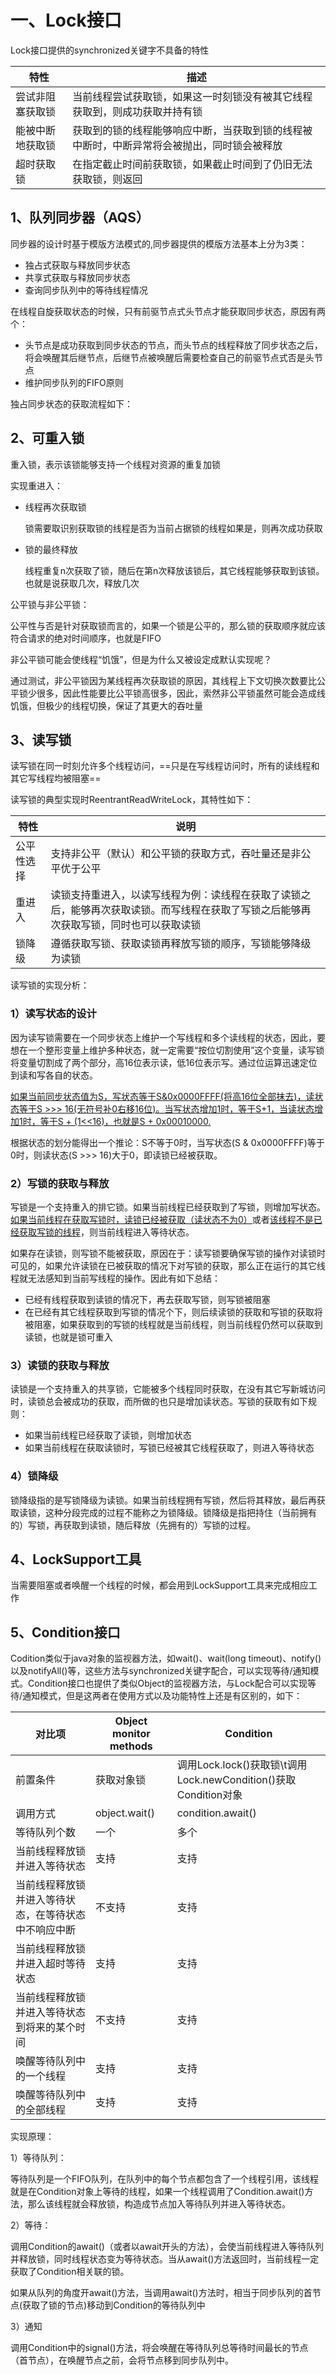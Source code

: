 # 一、Lock接口

Lock接口提供的synchronized关键字不具备的特性

| 特性             | 描述                                                         |
| ---------------- | ------------------------------------------------------------ |
| 尝试非阻塞获取锁 | 当前线程尝试获取锁，如果这一时刻锁没有被其它线程获取到，则成功获取并持有锁 |
| 能被中断地获取锁 | 获取到的锁的线程能够响应中断，当获取到锁的线程被中断时，中断异常将会被抛出，同时锁会被释放 |
| 超时获取锁       | 在指定截止时间前获取锁，如果截止时间到了仍旧无法获取锁，则返回 |

## 1、队列同步器（AQS）

同步器的设计时基于模版方法模式的,同步器提供的模版方法基本上分为3类：

- 独占式获取与释放同步状态
- 共享式获取与释放同步状态
- 查询同步队列中的等待线程情况

在线程自旋获取状态的时候，只有前驱节点式头节点才能获取同步状态，原因有两个：

- 头节点是成功获取到同步状态的节点，而头节点的线程释放了同步状态之后，将会唤醒其后继节点，后继节点被唤醒后需要检查自己的前驱节点式否是头节点
- 维护同步队列的FIFO原则

独占同步状态的获取流程如下：

## 2、可重入锁

重入锁，表示该锁能够支持一个线程对资源的重复加锁

实现重进入：

- 线程再次获取锁

  锁需要取识别获取锁的线程是否为当前占据锁的线程如果是，则再次成功获取

- 锁的最终释放

  线程重复n次获取了锁，随后在第n次释放该锁后，其它线程能够获取到该锁。也就是说获取几次，释放几次

公平锁与非公平锁：

公平性与否是针对获取锁而言的，如果一个锁是公平的，那么锁的获取顺序就应该符合请求的绝对时间顺序，也就是FIFO

非公平锁可能会使线程“饥饿”，但是为什么又被设定成默认实现呢？

通过测试，非公平锁因为某线程再次获取锁的原因，其线程上下文切换次数要比公平锁少很多，因此性能要比公平锁高很多，因此，索然非公平锁虽然可能会造成线饥饿，但极少的线程切换，保证了其更大的吞吐量

## 3、读写锁

读写锁在同一时刻允许多个线程访问，==只是在写线程访问时，所有的读线程和其它写线程均被阻塞==

读写锁的典型实现时ReentrantReadWriteLock，其特性如下：

| 特性       | 说明                                                         |
| ---------- | ------------------------------------------------------------ |
| 公平性选择 | 支持非公平（默认）和公平锁的获取方式，吞吐量还是非公平优于公平 |
| 重进入     | 读锁支持重进入，以读写线程为例：读线程在获取了读锁之后，能够再次获取读锁。而写线程在获取了写锁之后能够再次获取写锁，同时也可以获取读锁 |
| 锁降级     | 遵循获取写锁、获取读锁再释放写锁的顺序，写锁能够降级为读锁   |

读写锁的实现分析：

### 1）读写状态的设计

因为读写锁需要在一个同步状态上维护一个写线程和多个读线程的状态，因此，要想在一个整形变量上维护多种状态，就一定需要“按位切割使用”这个变量，读写锁将变量切割成了两个部分，高16位表示读，低16位表示写。通过位运算迅速定位到读和写各自的状态。

<u>如果当前同步状态值为S，写状态等于S&0x0000FFFF(将高16位全部抹去)，读状态等于S >>> 16(无符号补0右移16位)。当写状态增加1时，等于S+1，当读状态增加1时，等于S + (1<<16)，也就是S + 0x00010000.</u>

根据状态的划分能得出一个推论：S不等于0时，当写状态(S & 0x0000FFFF)等于0时，则读状态(S >>> 16)大于0，即读锁已经被获取。

### 2）写锁的获取与释放

写锁是一个支持重入的排它锁。如果当前线程已经获取到了写锁，则增加写状态。<u>如果当前线程在获取写锁时，读锁已经被获取（读状态不为0）</u>或者<u>该线程不是已经获取写锁的线程</u>，则当前线程进入等待状态。

如果存在读锁，则写锁不能被获取，原因在于：读写锁要确保写锁的操作对读锁时可见的，如果允许读锁在已被获取的情况下对写锁的获取，那么正在运行的其它线程就无法感知到当前写线程的操作。因此有如下总结：

- 已经有线程获取到读锁的情况下，再去获取写锁，则写锁被阻塞
- 在已经有其它线程获取到写锁的情况个下，则后续读锁的获取和写锁的获取将被阻塞，如果获取到的写锁的线程就是当前线程，则当前线程仍然可以获取到读锁，也就是锁可重入

### 3）读锁的获取与释放

读锁是一个支持重入的共享锁，它能被多个线程同时获取，在没有其它写新城访问时，读锁总会被成功的获取，而所做的也只是增加读状态。写锁的获取有如下规则：

- 如果当前线程已经获取了读锁，则增加状态
- 如果当前线程在获取读锁时，写锁已经被其它线程获取了，则进入等待状态

### 4）锁降级

锁降级指的是写锁降级为读锁。如果当前线程拥有写锁，然后将其释放，最后再获取读锁，这种分段完成的过程不能称之为锁降级。锁降级是指把持住（当前拥有的）写锁，再获取到读锁，随后释放（先拥有的）写锁的过程。

## 4、LockSupport工具

当需要阻塞或者唤醒一个线程的时候，都会用到LockSupport工具来完成相应工作

## 5、Condition接口

Codition类似于java对象的监视器方法，如wait()、wait(long timeout)、notify()以及notifyAll()等，这些方法与synchronized关键字配合，可以实现等待/通知模式。Condition接口也提供了类似Object的监视器方法，与Lock配合可以实现等待/通知模式，但是这两者在使用方式以及功能特性上还是有区别的，如下：

| 对比项                                               | Object monitor methods | Condition                                                    |
| ---------------------------------------------------- | ---------------------- | ------------------------------------------------------------ |
| 前置条件                                             | 获取对象锁             | 调用Lock.lock()获取锁\t调用Lock.newCondition()获取Condition对象 |
| 调用方式                                             | object.wait()          | condition.await()                                            |
| 等待队列个数                                         | 一个                   | 多个                                                         |
| 当前线程释放锁并进入等待状态                         | 支持                   | 支持                                                         |
| 当前线程释放锁并进入等待状态，在等待状态中不响应中断 | 不支持                 | 支持                                                         |
| 当前线程释放锁并进入超时等待状态                     | 支持                   | 支持                                                         |
| 当前线程释放锁并进入等待状态到将来的某个时间         | 不支持                 | 支持                                                         |
| 唤醒等待队列中的一个线程                             | 支持                   | 支持                                                         |
| 唤醒等待队列中的全部线程                             | 支持                   | 支持                                                         |

实现原理：

1）等待队列：

等待队列是一个FIFO队列，在队列中的每个节点都包含了一个线程引用，该线程就是在Condition对象上等待的线程，如果一个线程调用了Condition.await()方法，那么该线程就会释放锁，构造成节点加入等待队列并进入等待状态。

2）等待：

调用Condition的await()（或者以await开头的方法），会使当前线程进入等待队列并释放锁，同时线程状态变为等待状态。当从await()方法返回时，当前线程一定获取了Condition相关联的锁。

如果从队列的角度开await()方法，当调用await()方法时，相当于同步队列的首节点(获取了锁的节点)移动到Condition的等待队列中

3）通知

调用Condition中的signal()方法，将会唤醒在等待队列总等待时间最长的节点（首节点），在唤醒节点之前，会将节点移到同步队列中。



